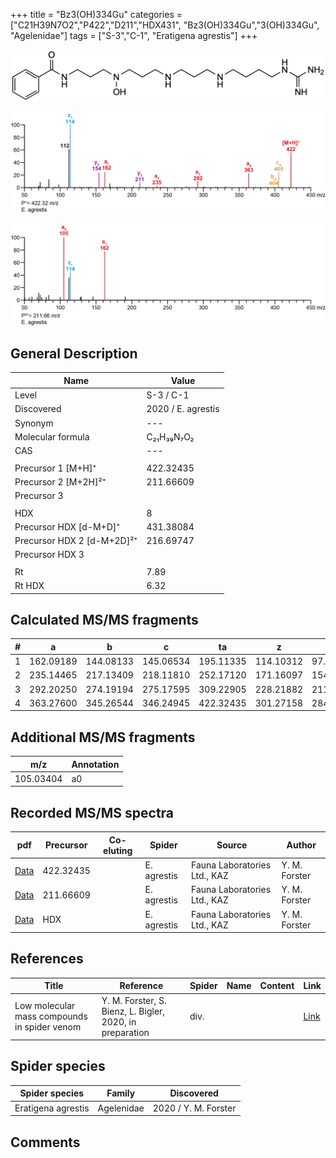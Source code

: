 +++
title = "Bz3(OH)334Gu"
categories = ["C21H39N7O2","P422","D211","HDX431",
"Bz3(OH)334Gu","3(OH)334Gu",
"Agelenidae"]
tags = ["S-3","C-1",
"Eratigena agrestis"]
+++

![](/img/Bz3(OH)334Gu.png)

![](/img_MSMS/422_Bz3(OH)334Gu_Ea.png?classes=border)

![](/img_MSMS/422_Bz3(OH)334Gu_Ea_2.png?classes=border)

## General Description

| Name                       | Value              |
|----------------------------|--------------------|
| Level                      | S-3 / C-1          |
| Discovered                 | 2020 / E. agrestis |
| Synonym                    | ---                |
| Molecular formula          | C₂₁H₃₉N₇O₂                   |
| CAS                        | ---                |
|                            |                    |
| Precursor 1 [M+H]⁺         | 422.32435                   |
| Precursor 2 [M+2H]²⁺       | 211.66609                   |
| Precursor 3                |                    |
|                            |                    |
| HDX                        | 8                   |
| Precursor HDX   [d-M+D]⁺   | 431.38084                   |
| Precursor HDX 2 [d-M+2D]²⁺ | 216.69747                   |
| Precursor HDX 3            |                    |
|                            |                    |
| Rt                         | 7.89                   |
| Rt HDX                     | 6.32                   |

## Calculated MS/MS fragments

| # | a         | b         | c         | ta        | z         | y         | tz        |
|---|-----------|-----------|-----------|-----------|-----------|-----------|-----------|
| 1 | 162.09189 | 144.08133 | 145.06534 | 195.11335 | 114.10312 | 97.07657 | 131.12967 |
| 2 | 235.14465 | 217.13409 | 218.11810 | 252.17120 | 171.16097 | 154.13442 | 188.18752 |
| 3 | 292.20250 | 274.19194 | 275.17595 | 309.22905 | 228.21882 | 211.19227 | 261.24028 |
| 4 | 363.27600 | 345.26544 | 346.24945 | 422.32435 | 301.27158 | 284.24503 | 318.29813 |

## Additional MS/MS fragments

| m/z | Annotation |
|-----|------------|
| 105.03404 | a0         |

## Recorded MS/MS spectra

| pdf                                             | Precursor | Co-eluting | Spider      | Source                       | Author        |
|-------------------------------------------------|-----------|------------|-------------|------------------------------|---------------|
| [Data](/pdf/E-agrestis/422_Bz3(OH)334Gu_Ea.pdf)   | 422.32435 |            | E. agrestis | Fauna Laboratories Ltd., KAZ | Y. M. Forster |
| [Data](/pdf/E-agrestis/422_Bz3(OH)334Gu_Ea_2.pdf)   | 211.66609 |            | E. agrestis | Fauna Laboratories Ltd., KAZ | Y. M. Forster |
| [Data](/pdf/E-agrestis/422_Bz3(OH)334Gu_Ea_HDX.pdf)   | HDX |            | E. agrestis | Fauna Laboratories Ltd., KAZ | Y. M. Forster |

## References

| Title | Reference | Spider | Name | Content | Link |
|-------|-----------|--------|------|---------|------|
| Low molecular mass compounds in spider venom      | Y. M. Forster, S. Bienz, L. Bigler, 2020, in preparation          | div.       |   |   | [Link](unknown) |

## Spider species

| Spider species     | Family     | Discovered           |
|--------------------|------------|----------------------|
| Eratigena agrestis | Agelenidae | 2020 / Y. M. Forster |

## Comments